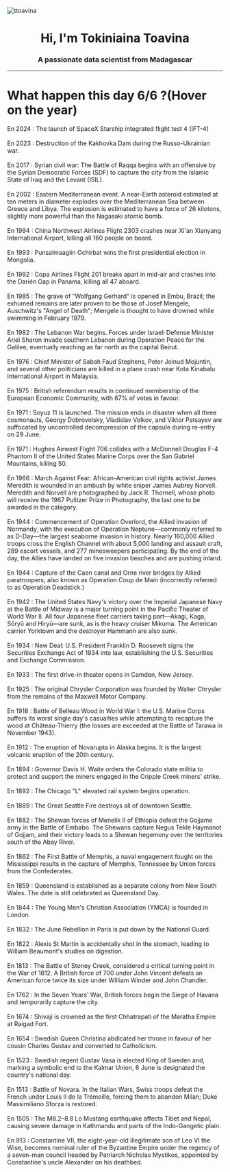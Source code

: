 
<p align="left"> <img src="https://komarev.com/ghpvc/?username=ttoavina&label=Profile%20views&color=0e75b6&style=flat" alt="ttoavina" /> </p>
<h1 align="center">Hi, I'm Tokiniaina Toavina</h1>
<h3 align="center">A passionate data scientist from Madagascar</h3>
    
<hr/>
<h1> What happen this day 6/6 ?(Hover on the year)</h1>

En 2024 : The launch of SpaceX Starship integrated flight test 4 (IFT-4)
<br/><br/>
En 2023 : Destruction of the Kakhovka Dam during the Russo-Ukrainian war.
<br/><br/>
En 2017 : Syrian civil war: The Battle of Raqqa begins with an offensive by the Syrian Democratic Forces (SDF) to capture the city from the Islamic State of Iraq and the Levant (ISIL).
<br/><br/>
En 2002 : Eastern Mediterranean event. A near-Earth asteroid estimated at ten meters in diameter explodes over the Mediterranean Sea between Greece and Libya. The explosion is estimated to have a force of 26 kilotons, slightly more powerful than the Nagasaki atomic bomb.
<br/><br/>
En 1994 : China Northwest Airlines Flight 2303 crashes near Xi'an Xianyang International Airport, killing all 160 people on board.
<br/><br/>
En 1993 : Punsalmaagiin Ochirbat wins the first presidential election in Mongolia.
<br/><br/>
En 1992 : Copa Airlines Flight 201 breaks apart in mid-air and crashes into the Darién Gap in Panama, killing all 47 aboard.
<br/><br/>
En 1985 : The grave of "Wolfgang Gerhard" is opened in Embu, Brazil; the exhumed remains are later proven to be those of Josef Mengele, Auschwitz's "Angel of Death"; Mengele is thought to have drowned while swimming in February 1979.
<br/><br/>
En 1982 : The Lebanon War begins. Forces under Israeli Defense Minister Ariel Sharon invade southern Lebanon during Operation Peace for the Galilee, eventually reaching as far north as the capital Beirut.
<br/><br/>
En 1976 : Chief Minister of Sabah Faud Stephens, Peter Joinud Mojuntin, and several other politicians are killed in a plane crash near Kota Kinabalu International Airport in Malaysia.
<br/><br/>
En 1975 : British referendum results in continued membership of the European Economic Community, with 67% of votes in favour.
<br/><br/>
En 1971 : Soyuz 11 is launched. The mission ends in disaster when all three cosmonauts, Georgy Dobrovolsky, Vladislav Volkov, and Viktor Patsayev are suffocated by uncontrolled decompression of the capsule during re-entry on 29 June.
<br/><br/>
En 1971 : Hughes Airwest Flight 706 collides with a McDonnell Douglas F-4 Phantom II of the United States Marine Corps over the San Gabriel Mountains, killing 50.
<br/><br/>
En 1966 : March Against Fear: African-American civil rights activist James Meredith is wounded in an ambush by white sniper James Aubrey Norvell. Meredith and Norvell are photographed by Jack R. Thornell, whose photo will receive the 1967 Pulitzer Prize in Photography, the last one to be awarded in the category.
<br/><br/>
En 1944 : Commencement of Operation Overlord, the Allied invasion of Normandy, with the execution of Operation Neptune—commonly referred to as D-Day—the largest seaborne invasion in history. Nearly 160,000 Allied troops cross the English Channel with about 5,000 landing and assault craft, 289 escort vessels, and 277 minesweepers participating. By the end of the day, the Allies have landed on five invasion beaches and are pushing inland.
<br/><br/>
En 1944 : Capture of the Caen canal and Orne river bridges by Allied paratroopers, also known as Operation Coup de Main (incorrectly referred to as Operation Deadstick.)
<br/><br/>
En 1942 : The United States Navy's victory over the Imperial Japanese Navy at the Battle of Midway is a major turning point in the Pacific Theater of World War II. All four Japanese fleet carriers taking part—Akagi, Kaga, Sōryū and Hiryū—are sunk, as is the heavy cruiser Mikuma. The American carrier Yorktown and the destroyer Hammann are also sunk.
<br/><br/>
En 1934 : New Deal: U.S. President Franklin D. Roosevelt signs the Securities Exchange Act of 1934 into law, establishing the U.S. Securities and Exchange Commission.
<br/><br/>
En 1933 : The first drive-in theater opens in Camden, New Jersey.
<br/><br/>
En 1925 : The original Chrysler Corporation was founded by Walter Chrysler from the remains of the Maxwell Motor Company.
<br/><br/>
En 1918 : Battle of Belleau Wood in World War I: the U.S. Marine Corps suffers its worst single day's casualties while attempting to recapture the wood at Château-Thierry (the losses are exceeded at the Battle of Tarawa in November 1943).
<br/><br/>
En 1912 : The eruption of Novarupta in Alaska begins. It is the largest volcanic eruption of the 20th century.
<br/><br/>
En 1894 : Governor Davis H. Waite orders the Colorado state militia to protect and support the miners engaged in the Cripple Creek miners' strike.
<br/><br/>
En 1892 : The Chicago "L" elevated rail system begins operation.
<br/><br/>
En 1889 : The Great Seattle Fire destroys all of downtown Seattle.
<br/><br/>
En 1882 : The Shewan forces of Menelik II of Ethiopia defeat the Gojjame army in the Battle of Embabo. The Shewans capture Negus Tekle Haymanot of Gojjam, and their victory leads to a Shewan hegemony over the territories south of the Abay River.
<br/><br/>
En 1862 : The First Battle of Memphis, a naval engagement fought on the Mississippi results in the capture of Memphis, Tennessee by Union forces from the Confederates.
<br/><br/>
En 1859 : Queensland is established as a separate colony from New South Wales. The date is still celebrated as Queensland Day.
<br/><br/>
En 1844 : The Young Men's Christian Association (YMCA) is founded in London.
<br/><br/>
En 1832 : The June Rebellion in Paris is put down by the National Guard.
<br/><br/>
En 1822 : Alexis St Martin is accidentally shot in the stomach, leading to William Beaumont's studies on digestion.
<br/><br/>
En 1813 : The Battle of Stoney Creek, considered a critical turning point in the War of 1812. A British force of 700 under John Vincent defeats an American force twice its size under William Winder and John Chandler.
<br/><br/>
En 1762 : In the Seven Years' War, British forces begin the Siege of Havana and temporarily capture the city.
<br/><br/>
En 1674 : Shivaji is crowned as the first Chhatrapati of the Maratha Empire at Raigad Fort.
<br/><br/>
En 1654 : Swedish Queen Christina abdicated her throne in favour of her cousin Charles Gustav and converted to Catholicism.
<br/><br/>
En 1523 : Swedish regent Gustav Vasa is elected King of Sweden and, marking a symbolic end to the Kalmar Union, 6 June is designated the country's national day.
<br/><br/>
En 1513 : Battle of Novara. In the Italian Wars, Swiss troops defeat the French under Louis II de la Trémoille, forcing them to abandon Milan; Duke Massimiliano Sforza is restored.
<br/><br/>
En 1505 : The M8.2–8.8 Lo Mustang earthquake affects Tibet and Nepal, causing severe damage in Kathmandu and parts of the Indo-Gangetic plain.
<br/><br/>
En 913 : Constantine VII, the eight-year-old illegitimate son of Leo VI the Wise, becomes nominal ruler of the Byzantine Empire under the regency of a seven-man council headed by Patriarch Nicholas Mystikos, appointed by Constantine's uncle Alexander on his deathbed.
<br/><br/>
